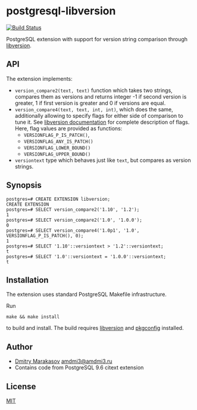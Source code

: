 # postgresql-libversion

[![Build Status](https://travis-ci.org/repology/postgresql-libversion.svg?branch=master)](https://travis-ci.org/repology/postgresql-libversion)

PostgreSQL extension with support for version string comparison through [libversion](https://github.com/repology/libversion).

## API

The extension implements:

* `version_compare2(text, text)` function which takes two strings, compares
  them as versions and returns integer -1 if second version is greater, 1
  if first version is greater and 0 if versions are equal.
* `version_compare4(text, text, int, int)`, which does the same, additionally
  allowing to specify flags for either side of comparison to tune it.
  See [libversion documentation](https://github.com/repology/libversion#api)
  for complete description of flags. Here, flag values are provided as functions:
  * `VERSIONFLAG_P_IS_PATCH()`,
  * `VERSIONFLAG_ANY_IS_PATCH()`
  * `VERSIONFLAG_LOWER_BOUND()`
  * `VERSIONFLAG_UPPER_BOUND()`
* `versiontext` type which behaves just like `text`, but compares
  as version strings.

## Synopsis

```
postgres=# CREATE EXTENSION libversion;
CREATE EXTENSION
postgres=# SELECT version_compare2('1.10', '1.2');
1
postgres=# SELECT version_compare2('1.0', '1.0.0');
0
postgres=# SELECT version_compare4('1.0p1', '1.0', VERSIONFLAG_P_IS_PATCH(), 0);
1
postgres=# SELECT '1.10'::versiontext > '1.2'::versiontext;
t
postgres=# SELECT '1.0'::versiontext = '1.0.0'::versiontext;
t
```

## Installation

The extension uses standard PostgreSQL Makefile infrastructure.

Run

```
make && make install
```

to build and install. The build requires
[libversion](https://github.com/repology/libversion) and
[pkgconfig](https://www.freedesktop.org/wiki/Software/pkg-config/)
installed.

## Author

* [Dmitry Marakasov](https://github.com/AMDmi3) <amdmi3@amdmi3.ru>
* Contains code from PostgreSQL 9.6 citext extension

## License

[MIT](COPYING)
